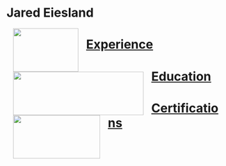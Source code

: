 # Jared Eiesland
<html>
  <Body>
                  
   <p><img style="padding: 0 15px; float: left;" 
            src ="https://i.imgur.com/Uai8sk0.jpg" 
            width="150" height="100"
            ALIGN="Left"/></p>
     
   <p><img style="padding: 0 15px; float: Left;" 
            src ="https://i.imgur.com/pI9Yf3d.jpg" 
            width="300" height="100"
            ALIGN="Left"/></p>
  
   <p><img style="padding: 0 15px; float: Left;" 
            src ="https://i.imgur.com/JZI2hPi.gif" 
            width="200" height="100"
            ALIGN="Left"/></p>
     
        
    
    
    
    
   <h1><a href="https://github.com/jaredeiesland/Curriculum-Vitae/blob/master/Experience.md#jared-eiesland---experience">Experience</a></h1>
     <h1><a href="https://github.com/jaredeiesland/Curriculum-Vitae/blob/master/Education.md#jared-eiesland---education">Education</a></h1>
         <h1><a href="https://github.com/jaredeiesland/Curriculum-Vitae/blob/master/Certifications.md#jared-eiesland---certifications">Certifications</a></h1>
    
   </body>
  </html>
